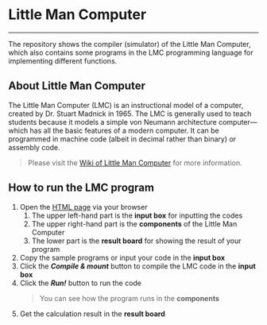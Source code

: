 # Little Man Computer

--------------------------------------------------------------------------------

The repository shows the compiler (simulator) of the Little Man Computer, which also contains some programs in the LMC
programming language for implementing different functions.

## About Little Man Computer

The Little Man Computer (LMC) is an instructional model of a computer, created by Dr. Stuart Madnick in 1965. The LMC
is generally used to teach students because it models a simple von Neumann architecture computer—which has all the
basic features of a modern computer. It can be programmed in machine code (albeit in decimal rather than binary) or
assembly code.

> Please visit the [Wiki of Little Man Computer](https://en.wikipedia.org/wiki/Little_man_computer) for more
> information.

## How to run the LMC program

1. Open the [HTML page](./simulator/LMC.html) via your browser
    1. The upper left-hand part is the <b>input box</b> for inputting the codes
    2. The upper right-hand part is the <b>components</b> of the Little Man Computer
    3. The lower part is the <b>result board</b> for showing the result of your program
2. Copy the sample programs or input your code in the <b>input box</b>
3. Click the <b><i>Compile & mount</i></b> button to compile the LMC code in the <b>input box</b>
4. Click the <b><i>Run!</i></b> button to run the code
   > You can see how the program runs in the <b>components</b>
5. Get the calculation result in the <b>result board</b>
